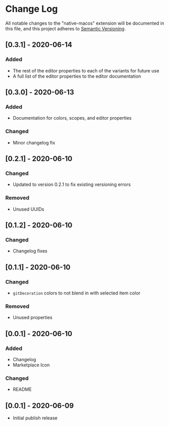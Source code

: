 # Change Log

All notable changes to the "native-macos" extension will be documented in this file, and this project adheres to [Semantic Versioning](https://semver.org/spec/v2.0.0.html).

## [0.3.1] - 2020-06-14

### Added

- The rest of the editor properties to each of the variants for future use
- A full list of the editor properties to the editor documentation

## [0.3.0] - 2020-06-13

### Added

- Documentation for colors, scopes, and editor properties

### Changed

- Minor changelog fix

## [0.2.1] - 2020-06-10

### Changed

- Updated to version 0.2.1 to fix existing versioning errors

### Removed

- Unused UUIDs

## [0.1.2] - 2020-06-10

### Changed

- Changelog fixes

## [0.1.1] - 2020-06-10

### Changed

- `gitDecoration` colors to not blend in with selected item color

### Removed

- Unused properties

## [0.0.1] - 2020-06-10

### Added

- Changelog
- Marketplace Icon

### Changed

- README

## [0.0.1] - 2020-06-09

- Initial publish release
